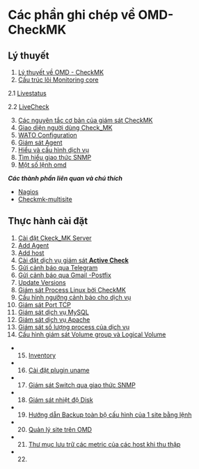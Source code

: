# Các phần ghi chép về OMD-CheckMK
## Lý thuyết
1. [Lý thuyết về OMD - CheckMK](Ly-thuyet/ckeckmk.md)
2. [Cấu trúc lõi Monitoring core](Cautruc/Monitoring.md)

2.1 [Livestatus](Cautruc/Livestaus.md)

2.2 [LiveCheck](Cautruc/LiveCheck.md)

3. [Các nguyên tắc cơ bản của giám sát CheckMK](Ly-thuyet/ali.md)
4. [Giao diện người dùng Check_MK](Ly-thuyet/interface.md)
5. [WATO Configuration](Ly-thuyet/wato.md)
6. [Giám sát Agent](Ly-thuyet/monitor_agent.md)
7. [Hiểu và cấu hình dịch vụ](Ly-thuyet/wato-sevice.md)
8. [Tìm hiểu giao thức SNMP](Ly-thuyet/snmp.md)
9. [Một số lệnh omd](Ly-thuyet/cmd-omd.md)

***Các thành phần liên quan và chú thích***
* [Nagios](Ly-thuyet/Note/Nagios.md)
* [Checkmk-multisite](Ly-thuyet/Note/Multisite.md)

## Thực hành cài đặt
1. [Cài đặt Ckeck_MK Server](Thuchanh/setup-Check_MK.md)
2. [Add Agent](Thuchanh/Setup-agent.md)
3. [Add host](Thuchanh/addhost.md)
4. [Cài đặt dịch vụ giám sát **Active Check**](Thuchanh/http.md)
5. [Gửi cảnh báo qua Telegram](Thuchanh/cmk-telegram.md)
6. [Gửi cảnh báo qua Gmail -Postfix](Thuchanh/cmk-gmail.md)
7. [Update Versions](Thuchanh/update.md)
8. [Giám sát Process Linux bởi CheckMK](Thuchanh/process-linux.md)
9. [Cấu hình ngưỡng cảnh báo cho dịch vụ](Thuchanh/Set-threshold.md)
10. [Giám sát Port TCP](Thuchanh/monitor-port.md)
11. [Giám sát dịch vụ MySQL](Thuchanh/monitor-sql.md)
12. [Giám sát dịch vụ Apache](Thuchanh/monitor-httpd.md)
13. [Giám sát số lượng process của dịch vụ](Thuchanh/count-process.md)
14. [Cấu hình giám sát Volume group và Logical Volume](Thuchanh/vlg.md)
* 15. [Inventory](Thuchanh/Inventory.md)
* 16. [Cài đặt plugin uname](Thuchanh/uname.md)
* 17. [Giám sát Switch qua giao thức SNMP](Thuchanh/switch.md)
* 18. [Giám sát nhiệt độ Disk](Thuchanh/temperture_disk.md)
* 19. [Hướng dẫn Backup toàn bộ cấu hình của 1 site bằng lệnh](Thuchanh/backupsite.md)

* 20. [Quản lý site trên OMD](Thuchanh/manage.md)
* 21. [Thư mục lưu trữ các metric của các host khi thu thập](Thuchanh/folder.md)
* 22. [](Thuchanh/eventcons.md)